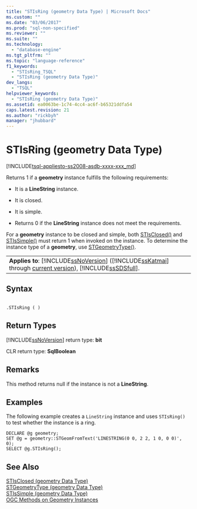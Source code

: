 ```yaml
---
title: "STIsRing (geometry Data Type) | Microsoft Docs"
ms.custom: ""
ms.date: "03/06/2017"
ms.prod: "sql-non-specified"
ms.reviewer: ""
ms.suite: ""
ms.technology: 
  - "database-engine"
ms.tgt_pltfrm: ""
ms.topic: "language-reference"
f1_keywords: 
  - "STIsRing_TSQL"
  - "STIsRing (geometry Data Type)"
dev_langs: 
  - "TSQL"
helpviewer_keywords: 
  - "STIsRing (geometry Data Type)"
ms.assetid: ea0063be-1c74-4cc4-ac6f-b65321ddfa54
caps.latest.revision: 21
ms.author: "rickbyh"
manager: "jhubbard"
---
```

# STIsRing (geometry Data Type)
[!INCLUDE[tsql-appliesto-ss2008-asdb-xxxx-xxx_md](../../../relational-databases/import-export/includes/tsql-appliesto-ss2008-asdb-xxxx-xxx-md.md)]

  Returns 1 if a **geometry** instance fulfills the following requirements:  
  
-   It is a **LineString** instance.  
  
-   It is closed.  
  
-   It is simple.  
  
-   Returns 0 if the **LineString** instance does not meet the requirements.  
  
 For a **geometry** instance to be closed and simple, both [STIsClosed()](../../../t-sql/spatial/geometry/stisclosed-geometry-data-type.md) and [STIsSimple()](../../../t-sql/spatial/geometry/stissimple-geometry-data-type.md) must return 1 when invoked on the instance. To determine the instance type of a **geometry**, use [STGeometryType()](../../../t-sql/spatial/geometry/stgeometrytype-geometry-data-type.md).  
  
||  
|-|  
|**Applies to**: [!INCLUDE[ssNoVersion](../../../advanced-analytics/r-services/includes/ssnoversion-md.md)] ([!INCLUDE[ssKatmai](../../../analysis-services/data-mining/includes/sskatmai-md.md)] through [current version](http://go.microsoft.com/fwlink/p/?LinkId=299658)), [!INCLUDE[ssSDSfull](../../../analysis-services/multidimensional-models/includes/sssdsfull-md.md)].|  
  
## Syntax  
  
```  
  
.STIsRing ( )  
```  
  
## Return Types  
 [!INCLUDE[ssNoVersion](../../../advanced-analytics/r-services/includes/ssnoversion-md.md)] return type: **bit**  
  
 CLR return type: **SqlBoolean**  
  
## Remarks  
 This method returns null if the instance is not a **LineString**.  
  
## Examples  
 The following example creates a `LineString` instance and uses `STIsRing()` to test whether the instance is a ring.  
  
```  
DECLARE @g geometry;  
SET @g = geometry::STGeomFromText('LINESTRING(0 0, 2 2, 1 0, 0 0)', 0);  
SELECT @g.STIsRing();  
```  
  
## See Also  
 [STIsClosed &#40;geometry Data Type&#41;](../../../t-sql/spatial/geometry/stisclosed-geometry-data-type.md)   
 [STGeometryType &#40;geometry Data Type&#41;](../../../t-sql/spatial/geometry/stgeometrytype-geometry-data-type.md)   
 [STIsSimple &#40;geometry Data Type&#41;](../../../t-sql/spatial/geometry/stissimple-geometry-data-type.md)   
 [OGC Methods on Geometry Instances](../../../t-sql/spatial/geometry/ogc-methods-on-geometry-instances.md)  
  
  